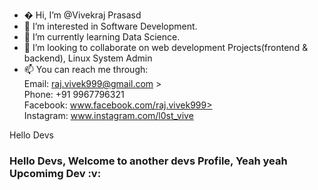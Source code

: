 - � Hi, I’m @Vivekraj Prasasd
- 👀 I’m interested in Software Development.
- 🌱 I’m currently learning Data Science.
- 💞️ I’m looking to collaborate on web development Projects(frontend & backend), Linux System Admin
- 📫 You can reach me through:<br />
               Email: raj.vivek999@gmail.com ><br />
               Phone: +91 9967796321<br />
               Facebook: www.facebook.com/raj.vivek999><br />
               Instagram: www.instagram.com/l0st_vive
        

<!---
vive-999/vive-999 is a ✨ special ✨ repository because its `README.md` (this file) appears on your GitHub profile.
You can click the Preview link to take a look at your changes.
--->
Hello Devs 

<h3> Hello Devs, Welcome to another devs Profile, Yeah yeah Upcomimg Dev 	:v:</h3>
